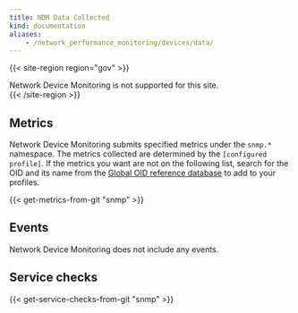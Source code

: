 ```yaml
---
title: NDM Data Collected
kind: documentation
aliases:
    - /network_performance_monitoring/devices/data/
---
```


{{< site-region region="gov" >}}
<div class="alert alert-warning">Network Device Monitoring is not supported for this site.</div>
{{< /site-region >}}

## Metrics

Network Device Monitoring submits specified metrics under the `snmp.*` namespace. The metrics collected are determined by the `[configured profile]`.
If the metrics you want are not on the following list, search for the OID and its name from the [Global OID reference database][1] to add to your profiles.

{{< get-metrics-from-git "snmp" >}}

## Events

Network Device Monitoring does not include any events.

## Service checks

{{< get-service-checks-from-git "snmp" >}}

[1]: http://oidref.com
